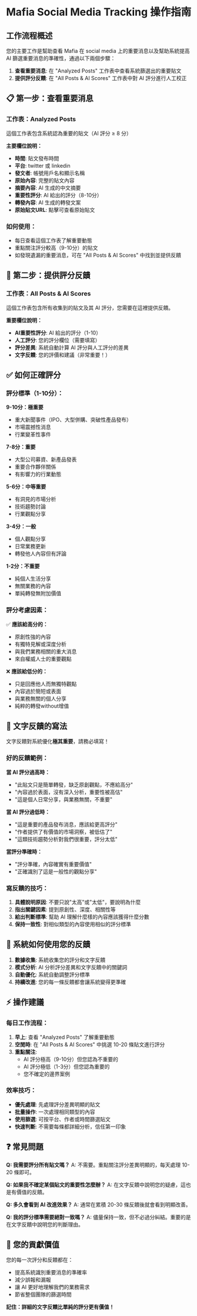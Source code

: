 # Mafia Social Media Tracking 操作指南

## 工作流程概述

您的主要工作是幫助查看 Mafia 在 social media 上的重要消息以及幫助系統提高 AI 篩選重要消息的準確性，通過以下兩個步驟：

1. **查看重要消息**: 在 "Analyzed Posts" 工作表中查看系統篩選出的重要貼文
2. **提供評分反饋**: 在 "All Posts & AI Scores" 工作表中對 AI 評分進行人工校正

## 📋 第一步：查看重要消息

### 工作表：Analyzed Posts

這個工作表包含系統認為重要的貼文（AI 評分 ≥ 8 分）

**主要欄位說明：**
- **時間**: 貼文發布時間
- **平台**: twitter 或 linkedin
- **發文者**: 帳號用戶名和顯示名稱
- **原始內容**: 完整的貼文內容
- **摘要內容**: AI 生成的中文摘要
- **重要性評分**: AI 給出的評分（8-10分）
- **轉發內容**: AI 生成的轉發文案
- **原始貼文URL**: 點擊可查看原始貼文

### 如何使用：
- 每日查看這個工作表了解重要動態
- 重點關注評分較高（9-10分）的貼文
- 如發現遺漏的重要消息，可在 "All Posts & AI Scores" 中找到並提供反饋

## 🎯 第二步：提供評分反饋

### 工作表：All Posts & AI Scores

這個工作表包含所有收集到的貼文及其 AI 評分，您需要在這裡提供反饋。

**重要欄位說明：**
- **AI重要性評分**: AI 給出的評分（1-10）
- **人工評分**: 您的評分欄位（需要填寫）
- **評分差異**: 系統自動計算 AI 評分與人工評分的差異
- **文字反饋**: 您的評價和建議（非常重要！）

## ✅ 如何正確評分

### 評分標準（1-10分）：

**9-10分：極重要**
- 重大新聞事件（IPO、大型併購、突破性產品發布）
- 市場震撼性消息
- 行業變革性事件

**7-8分：重要**
- 大型公司募資、新產品發表
- 重要合作夥伴關係
- 有影響力的行業動態

**5-6分：中等重要**
- 有洞見的市場分析
- 技術趨勢討論
- 行業觀點分享

**3-4分：一般**
- 個人觀點分享
- 日常業務更新
- 轉發他人內容但有評論

**1-2分：不重要**
- 純個人生活分享
- 無關業務的內容
- 單純轉發無附加價值

### 評分考慮因素：

✅ **應該給高分的：**
- 原創性強的內容
- 有獨特見解或深度分析
- 與我們業務相關的重大消息
- 來自權威人士的重要觀點

❌ **應該給低分的：**
- 只是回應他人而無獨特觀點
- 內容過於簡短或表面
- 與業務無關的個人分享
- 純粹的轉發without增值

## 📝 文字反饋的寫法

文字反饋對系統優化**極其重要**，請務必填寫！

### 好的反饋範例：

**當 AI 評分過高時：**
- "此貼文只是簡單轉發，缺乏原創觀點，不應給高分"
- "內容過於表面，沒有深入分析，重要性被高估"
- "這是個人日常分享，與業務無關，不重要"

**當 AI 評分過低時：**
- "這是重要的產品發布消息，應該給更高評分"
- "作者提供了有價值的市場洞察，被低估了"
- "這類技術趨勢分析對我們很重要，評分太低"

**當評分準確時：**
- "評分準確，內容確實有重要價值"
- "正確識別了這是一般性的觀點分享"

### 寫反饋的技巧：

1. **具體說明原因**: 不要只說"太高"或"太低"，要說明為什麼
2. **指出關鍵因素**: 提到原創性、深度、相關性等
3. **給出判斷標準**: 幫助 AI 理解什麼樣的內容應該獲得什麼分數
4. **保持一致性**: 對相似類型的內容使用相似的評分標準

## 🔄 系統如何使用您的反饋

1. **數據收集**: 系統收集您的評分和文字反饋
2. **模式分析**: AI 分析評分差異和文字反饋中的關鍵詞
3. **自動優化**: 系統自動調整評分標準
4. **持續改進**: 您的每一條反饋都會讓系統變得更準確

## ⚡ 操作建議

### 每日工作流程：
1. **早上**: 查看 "Analyzed Posts" 了解重要動態
2. **空閒時**: 在 "All Posts & AI Scores" 中挑選 10-20 條貼文進行評分
3. **重點關注**: 
   - AI 評分極高（9-10分）但您認為不重要的
   - AI 評分極低（1-3分）但您認為重要的
   - 您不確定的邊界案例

### 效率技巧：
- **優先處理**: 先處理評分差異明顯的貼文
- **批量操作**: 一次處理相同類型的內容
- **使用篩選**: 可按平台、作者或時間篩選貼文
- **快速判斷**: 不需要每條都詳細分析，信任第一印象

## ❓ 常見問題

**Q: 我需要評分所有貼文嗎？**
A: 不需要。重點關注評分差異明顯的，每天處理 10-20 條即可。

**Q: 如果我不確定某個貼文的重要性怎麼辦？**
A: 在文字反饋中說明您的疑慮，這也是有價值的反饋。

**Q: 多久會看到 AI 改進效果？**
A: 通常在累積 20-30 條反饋後就會看到明顯改善。

**Q: 我的評分標準需要絕對一致嗎？**
A: 儘量保持一致，但不必過分糾結。重要的是在文字反饋中說明您的判斷理由。

## 🎯 您的貢獻價值

您的每一次評分和反饋都在：
- 提高系統識別重要消息的準確率
- 減少誤報和漏報
- 讓 AI 更好地理解我們的業務需求
- 節省整個團隊的篩選時間

**記住：詳細的文字反饋比單純的評分更有價值！**